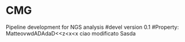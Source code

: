 # CMG
Pipeline development for NGS analysis
#devel version 0.1
#Property: MatteovwdADAdaD<<z<x<x
ciao modificato
Sasda